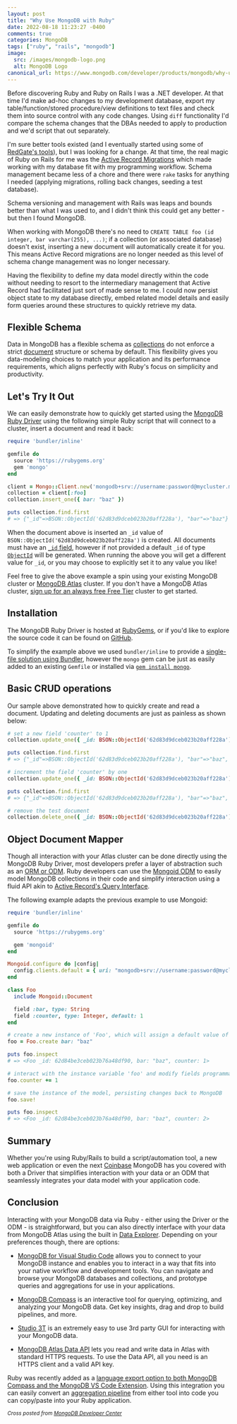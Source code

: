 ```yaml
---
layout: post
title: "Why Use MongoDB with Ruby"
date: 2022-08-18 11:23:27 -0400
comments: true
categories: MongoDB
tags: ["ruby", "rails", "mongodb"]
image:
  src: /images/mongodb-logo.png
  alt: MongoDB Logo
canonical_url: https://www.mongodb.com/developer/products/mongodb/why-use-mongodb-with-ruby/
---
```


Before discovering Ruby and Ruby on Rails I was a .NET developer. At that time I'd make ad-hoc changes to my development database, export my table/function/stored procedure/view definitions to text files and check them into source control with any code changes. Using `diff` functionality I'd compare the schema changes that the DBAs needed to apply to production and we'd script that out separately.

I'm sure better tools existed (and I eventually started using some of [RedGate's tools](https://www.red-gate.com/solutions/role/development)), but I was looking for a change. At that time, the real magic of Ruby on Rails for me was the [Active Record Migrations](https://guides.rubyonrails.org/active_record_migrations.html) which made working with my database fit with my programming workflow. Schema management became less of a chore and there were `rake` tasks for anything I needed (applying migrations, rolling back changes, seeding a test database).

Schema versioning and management with Rails was leaps and bounds better than what I was used to, and I didn't think this could get any better - but then I found MongoDB.

When working with MongoDB there's no need to `CREATE TABLE foo (id integer, bar varchar(255), ...)`; if a collection (or associated database) doesn't exist, inserting a new document will automatically create it for you. This means Active Record migrations are no longer needed as this level of schema change management was no longer necessary.

Having the flexibility to define my data model directly within the code without needing to resort to the intermediary management that Active Record had facilitated just sort of made sense to me. I could now persist object state to my database directly, embed related model details and easily form queries around these structures to quickly retrieve my data.

## Flexible Schema

Data in MongoDB has a flexible schema as [collections](https://www.mongodb.com/docs/manual/reference/glossary/#std-term-collection) do not enforce a strict [document](https://www.mongodb.com/docs/manual/reference/glossary/#std-term-document) structure or schema by default. This flexibility gives you data-modeling choices to match your application and its performance requirements, which aligns perfectly with Ruby's focus on simplicity and productivity.

## Let's Try It Out

We can easily demonstrate how to quickly get started using the [MongoDB Ruby Driver](https://www.mongodb.com/docs/ruby-driver/master/) using the following simple Ruby script that will connect to a cluster, insert a document and read it back:

```ruby
require 'bundler/inline'

gemfile do
  source 'https://rubygems.org'
  gem 'mongo'
end

client = Mongo::Client.new('mongodb+srv://username:password@mycluster.mongodb.net/test')
collection = client[:foo]
collection.insert_one({ bar: "baz" })

puts collection.find.first
# => {"_id"=>BSON::ObjectId('62d83d9dceb023b20aff228a'), "bar"=>"baz"}
```

When the document above is inserted an `_id` value of `BSON::ObjectId('62d83d9dceb023b20aff228a')` is created. All documents must have an [`_id` field](https://www.mongodb.com/docs/manual/core/document/#the-_id-field), however if not provided a default `_id` of type [`ObjectId`](https://www.mongodb.com/docs/manual/reference/bson-types/#std-label-objectid) will be generated. When running the above you will get a different value for `_id`, or you may choose to explicitly set it to any value you like!

Feel free to give the above example a spin using your existing MongoDB cluster or [MongoDB Atlas](https://www.mongodb.com/atlas) cluster. If you don't have a MongoDB Atlas cluster, [sign up for an always free Free Tier](https://www.mongodb.com/cloud/atlas/signup) cluster to get started.

## Installation

The MongoDB Ruby Driver is hosted at [RubyGems](https://rubygems.org/gems/mongo), or if you'd like to explore the source code it can be found on [GitHub](https://github.com/mongodb/mongo-ruby-driver).

To simplify the example above we used `bundler/inline` to provide a [single-file solution using Bundler](https://bundler.io/guides/bundler_in_a_single_file_ruby_script.html), however the `mongo` gem can be just as easily added to an existing `Gemfile` or installed via [`gem install mongo`](https://guides.rubygems.org/rubygems-basics/#installing-gems).


## Basic CRUD operations

Our sample above demonstrated how to quickly create and read a document. Updating and deleting documents are just as painless as shown below:

```ruby
# set a new field 'counter' to 1
collection.update_one({ _id: BSON::ObjectId('62d83d9dceb023b20aff228a')}, :"$set" => { counter: 1 })

puts collection.find.first
# => {"_id"=>BSON::ObjectId('62d83d9dceb023b20aff228a'), "bar"=>"baz", "counter"=>1}

# increment the field 'counter' by one
collection.update_one({ _id: BSON::ObjectId('62d83d9dceb023b20aff228a')}, :"$inc" => { counter: 1 })

puts collection.find.first
# => {"_id"=>BSON::ObjectId('62d83d9dceb023b20aff228a'), "bar"=>"baz", "counter"=>2}

# remove the test document
collection.delete_one({ _id: BSON::ObjectId('62d83d9dceb023b20aff228a') })
```

## Object Document Mapper

Though all interaction with your Atlas cluster can be done directly using the MongoDB Ruby Driver, most developers prefer a layer of abstraction such as an [ORM or ODM](https://medium.com/spidernitt/orm-and-odm-a-brief-introduction-369046ec57eb). Ruby developers can use the [Mongoid ODM](https://www.mongodb.com/docs/mongoid/current/) to easily model MongoDB collections in their code and simplify interaction using a fluid API akin to [Active Record's Query Interface](https://guides.rubyonrails.org/active_record_querying.html).

The following example adapts the previous example to use Mongoid:
```ruby
require 'bundler/inline'

gemfile do
  source 'https://rubygems.org'

  gem 'mongoid'
end

Mongoid.configure do |config|
  config.clients.default = { uri: "mongodb+srv://username:password@mycluster.mongodb.net/test" }
end

class Foo
  include Mongoid::Document

  field :bar, type: String
  field :counter, type: Integer, default: 1
end

# create a new instance of 'Foo', which will assign a default value of 1 to the 'counter' field
foo = Foo.create bar: "baz"

puts foo.inspect
# => <Foo _id: 62d84be3ceb023b76a48df90, bar: "baz", counter: 1>

# interact with the instance variable 'foo' and modify fields programmatically
foo.counter += 1

# save the instance of the model, persisting changes back to MongoDB
foo.save!

puts foo.inspect
# => <Foo _id: 62d84be3ceb023b76a48df90, bar: "baz", counter: 2>
```

## Summary

Whether you're using Ruby/Rails to build a script/automation tool, a new web application or even the next [Coinbase](https://blog.coinbase.com/scaling-connections-with-ruby-and-mongodb-99204dbf8857) MongoDB has you covered with both a Driver that simplifies interaction with your data or an ODM that seamlessly integrates your data model with your application code.

## Conclusion

Interacting with your MongoDB data via Ruby - either using the Driver or the ODM - is straightforward, but you can also directly interface with your data from MongoDB Atlas using the built in [Data Explorer](https://www.mongodb.com/docs/atlas/atlas-ui/). Depending on your preferences though, there are options:

* [MongoDB for Visual Studio Code](https://www.mongodb.com/products/vs-code) allows you to connect to your MongoDB instance and enables you to interact in a way that fits into your native workflow and development tools. You can navigate and browse your MongoDB databases and collections, and prototype queries and aggregations for use in your applications.

* [MongoDB Compass](https://www.mongodb.com/products/compass) is an interactive tool for querying, optimizing, and analyzing your MongoDB data. Get key insights, drag and drop to build pipelines, and more.

* [Studio 3T](https://studio3t.com/) is an extremely easy to use 3rd party GUI for interacting with your MongoDB data.

* [MongoDB Atlas Data API](https://www.mongodb.com/docs/atlas/api/data-api/) lets you read and write data in Atlas with standard HTTPS requests. To use the Data API, all you need is an HTTPS client and a valid API key.

Ruby was recently added as a [language export option to both MongoDB Compass and the MongoDB VS Code Extension](https://www.mongodb.com/blog/post/ruby-added-mongodb-export-language-compass-vs-code). Using this integration you can easily convert an [aggregation pipeline](https://www.mongodb.com/docs/manual/core/aggregation-pipeline/) from either tool into code you can copy/paste into your Ruby application.

<div class="note info">
<small><em>Cross posted from <a href="https://www.mongodb.com/developer/products/mongodb/why-use-mongodb-with-ruby/">MongoDB Developer Center</a></em></small>
</div>